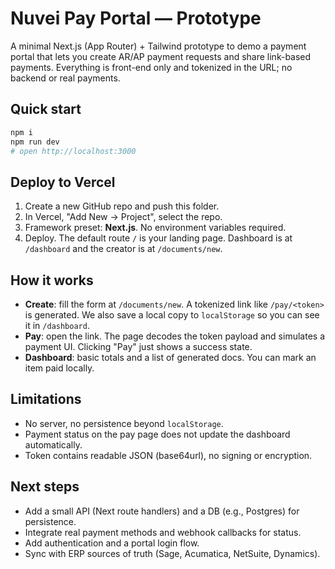 # Nuvei Pay Portal — Prototype

A minimal Next.js (App Router) + Tailwind prototype to demo a payment portal that lets you create AR/AP payment requests and share link-based payments. Everything is front-end only and tokenized in the URL; no backend or real payments.

## Quick start

```bash
npm i
npm run dev
# open http://localhost:3000
```

## Deploy to Vercel

1. Create a new GitHub repo and push this folder.
2. In Vercel, "Add New → Project", select the repo.
3. Framework preset: **Next.js**. No environment variables required.
4. Deploy. The default route `/` is your landing page. Dashboard is at `/dashboard` and the creator is at `/documents/new`.

## How it works

- **Create**: fill the form at `/documents/new`. A tokenized link like `/pay/<token>` is generated. We also save a local copy to `localStorage` so you can see it in `/dashboard`.
- **Pay**: open the link. The page decodes the token payload and simulates a payment UI. Clicking "Pay" just shows a success state.
- **Dashboard**: basic totals and a list of generated docs. You can mark an item paid locally.

## Limitations

- No server, no persistence beyond `localStorage`.
- Payment status on the pay page does not update the dashboard automatically.
- Token contains readable JSON (base64url), no signing or encryption.

## Next steps

- Add a small API (Next route handlers) and a DB (e.g., Postgres) for persistence.
- Integrate real payment methods and webhook callbacks for status.
- Add authentication and a portal login flow.
- Sync with ERP sources of truth (Sage, Acumatica, NetSuite, Dynamics).

